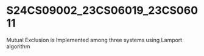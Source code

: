 # S24CS09002_23CS06019_23CS06011
Mutual Exclusion is Implemented among three systems using Lamport algorithm

